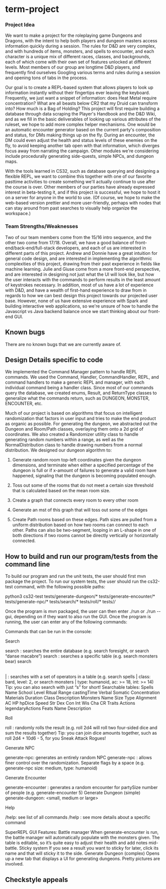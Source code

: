# term-project

### Project Idea
We want to make a project for the roleplaying game Dungeons and Dragons, with the intent to help both players and dungeon masters access information quickly during a session. The rules for D&D are very complex, and with hundreds of items, monsters, and spells to encounter, and each character is a unique mix of different races, classes, and backgrounds, each of which come with their own set of features unlocked at different levels. Most members of our group are longtime D&D players, and frequently find ourselves Googling various terms and rules during a session and opening tons of tabs in the process.

Our goal is to create a REPL-based system that allows players to look up information instantly without their fingertips ever leaving the keyboard. Frequently, we just want a snippet of information: does Heat Metal require concentration? What are all beasts below CR2 that my Druid can transform into? How much is a Bag of Holding? This project will first require building a database through data scraping the Player's Handbook and the D&D Wiki, and as we fill in the basic deliverables of looking up various attributes of the ruleset, we hope to add more complex helper mechanisms. One would be an automatic encounter generator based on the current party's composition and status, for DMs making things up on the fly. During an encounter, the DM could even adjust the health and status levels of these enemies on the fly, to avoid keeping another tab open with that information, which diverges focus away from narrating the campaign. Other modules we're considering include procedurally generating side-quests, simple NPCs, and dungeon maps.

With the tools learned in CS32, such as database querying and designing a flexible REPL, we want to combine this together with one of our favorite pasttime activities to create something we'll actually continue to use after the course is over. Other members of our parties have already expressed interest in beta-testing it, and if this project is successful, we hope to host it on a server for anyone in the world to use. (Of course, we hope to make the web-based version prettier and more user-friendly, perhaps with nodes that can stay around from past searches to visually help organize the workspace.)

### Team Strengths/Weaknesses
Two of our team members come from the 15/16 intro sequence, and the other two come from 17/18. Overall, we have a good balance of front-end/back-end/full-stack developers, and each of us are interested in different parts of this project. Andrew and Donnie have a great intuition for general code design, and are interested in implementing the algorithmic complexities of this project, drawing from their past experience in fields like machine learning. Julie and Giuse come from a more front-end perspective, and are interested in designing not just what the UI will look like, but how the user interacts with the commands to perform results in the least amount of keystrokes necessary. In addition, most of us have a lot of experience with D&D, and have a wealth of first-hand experience to draw from in regards to how we can best design this project towards our projected user base. However, none of us have extensive experience with Spark and building interactive web applications, so we're unsure of how to handle the Javascript vs Java backend balance once we start thinking about our front-end GUI.

## Known bugs
There are no known bugs that we are currently aware of.

## Design Details specific to code
We implemented the Command Manager pattern to handle REPL commands. We used 
the Command, Handler, CommandHandler, REPL, and command handlers to make a 
generic REPL and manager, with each individual command being a handler class.
Since most of our commands query the database, we created enums, Result, and 
ReturnType classes to generalize what the commands return, such as DUNGEON,
MONSTER, ENCOUNTER, etc. 

Much of our project is based on algorithms that focus on intelligent 
randomization that factors in user input and tries to make the end product as 
organic as possible. For generating the dungeon, we abstracted out the Dungeon
and Room/Path classes, overlaying them onto a 2d grid of coordinates. We also
created a Randomizer utility class to handle generating random numbers within
a range, as well as the NormalDistribution class to handle drawing numbers from
a normal distribution. We designed our dungeon algorithm to:

1. Generate random room top-left coordinates given the dungeon dimensions, and
terminate when either a specified percentage of the dungeon is full or if 
x-amount of failures to generate a valid room have happened, signaling that the
dungeon is becoming populated enough.

2. Toss out some of the rooms that do not meet a certain size threshold that
is calculated based on the mean room size.

3. Create a graph that connects every room to every other room

4. Generate an mst of this graph that will toss out some of the edges

5. Create Path rooms based on these edges. Path sizes are pulled from a uniform
distribution based on how two rooms can connect to each other. Paths can also be
two-segment, looping in an L-shape in one of both directions if two rooms 
cannot be directly vertically or horizontally connected. 

## How to build and run our program/tests from the command line
To build our program and run the unit tests, the user should first mvn package
the project. To run our system tests, the user should run the cs32-test
command, with the following possible paths:

python3 cs32-test tests/generate-dungeon/*
                  tests/generate-encounter/*
                  tests/generate-npc/*
                  tests/search/*
                  tests/roll/*
                  tests/*/*  
                  
Once the program is mvn packaged, the user can then enter ./run or ./run --gui,
depending on if they want to also run the GUI. Once the program is running, 
the user can enter any of the following commands:

Commands that can be run in the console: 

Search

search <term>: searches the entire database (e.g. search foresight, or search “danse macabre”)
search <table> <term>: searches a specific table (e.g. search monsters bear)
search <table> | <flags>: searches with a set of operators in a table (e.g. search spells | class: bard, level: 2, or search monsters | type: humanoid, ac: >= 18, int: >= 14)
Tip: you can also search with just “s” for short!
Searchable tables:
Spells
Name
School
Level
Ritual
Range
castingTime
Verbal
Somatic
Concentration
Materials
Duration
Class
Description
Monsters
Name
Size
Type
Alignment
AC
HP
hpDice
Speed
Str
Dex
Con
Int
Wis
Cha
CR
Traits
Actions
legendaryActions
Feats
Name
Description

Roll

roll <dice>: randomly rolls the result (e.g. roll 2d4 will roll two four-sided dice and sum the results together)
Tip: you can join dice amounts together, such as roll 2d4 + 10d6 - 5, for you Sneak Attack Rogues!

Generate NPC

generate-npc: generates an entirely random NPC
generate-npc <flags>: allows finer control over the randomization. Separate flags by a space (e.g. generate-npc size: medium, type: humanoid)

Generate Encounter

generate-encounter <partySize>: generates a random encounter for partySize number of people (e.g. generate-encounter 5)
Generate Dungeon (simple)
generate-dungeon: <width> <height> <small, medium or large>

Help

/help: see list of all commands
/help <command>: see more details about a specific command

SuperREPL GUI Features:
Battle manager
When generate-encounter is run, the battle manager will automatically populate with the monsters given. The table is editable, so it’s quite easy to adjust their health and add notes mid-battle.
Sticky system
If you see a result you want to sticky for later, click its name and that will sticky it to the side.
Generate Dungeon (complex)
Opens up a new tab that displays a UI for generating dungeons. Pretty pictures are involved.

## Checkstyle appeals
